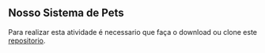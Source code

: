 ## Nosso Sistema de Pets

Para realizar esta atividade é necessario que faça o download ou clone este [repositorio](https://github.com/zup-academy/nosso-sistema-de-pets).

